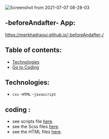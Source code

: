 
![Screenshot from 2021-07-07 08-28-03](https://user-images.githubusercontent.com/75792175/124710648-5a6b3680-defd-11eb-9d25-c89ada64b245.png)
## -beforeAndafter- App: 
https://merkhadraoui.github.io/-beforeAndafter-/


## Table of contents:

* [Technologies](#technologies)
* [ Go to Coding](#coding)




## Technologies:


- `css`
-`HTML`
-`javascript`

## coding :
* see scripts file [here](https://github.com/MerKhadraoui/-beforeAndafter-/blob/main/src/scripts/index.js).
* see the Scss files [here](https://github.com/MerKhadraoui/-beforeAndafter-/blob/main/src/scss/main.scss).
* see the HTML files [here](https://github.com/MerKhadraoui/-beforeAndafter-/blob/main/src/index.html).

